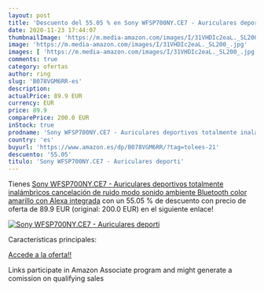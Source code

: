 ```yaml
---
layout: post
title: 'Descuento del 55.05 % en Sony WFSP700NY.CE7 - Auriculares deporti'
date: 2020-11-23 17:44:07
thumbnailImage: 'https://m.media-amazon.com/images/I/31VHDIc2eaL._SL200_.jpg'
image: 'https://m.media-amazon.com/images/I/31VHDIc2eaL._SL200_.jpg'
images: [ 'https://m.media-amazon.com/images/I/31VHDIc2eaL._SL200_.jpg' ]
comments: true
category: ofertas
author: ring
slug: 'B078VGM6RR-es'
description:
actualPrice: 89.9 EUR
currency: EUR
price: 89.9
comparePrice: 200.0 EUR
inStock: true
prodname: 'Sony WFSP700NY.CE7 - Auriculares deportivos totalmente inalámbricos  cancelación de ruido  modo sonido ambiente  Bluetooth    color amarillo  con Alexa integrada'
country: 'es'
buyurl: 'https://www.amazon.es/dp/B078VGM6RR/?tag=tolees-21'
descuento: '55.05'
titulo: 'Sony WFSP700NY.CE7 - Auriculares deporti'
---
```


Tienes [Sony WFSP700NY.CE7 - Auriculares deportivos totalmente inalámbricos  cancelación de ruido  modo sonido ambiente  Bluetooth    color amarillo  con Alexa integrada](https://www.amazon.es/dp/B078VGM6RR/?tag=tolees-21) con un 55.05 % de descuento con precio de oferta de 89.9 EUR (original: 200.0 EUR) en el siguiente enlace!

[![Sony WFSP700NY.CE7 - Auriculares deporti](https://m.media-amazon.com/images/I/31VHDIc2eaL._SL200_.jpg)](https://www.amazon.es/dp/B078VGM6RR/?tag=tolees-21)

Características principales:


[Accede a la oferta!!](https://www.amazon.es/dp/B078VGM6RR/?tag=tolees-21)

Links participate in Amazon Associate program and might generate a comission on qualifying sales


